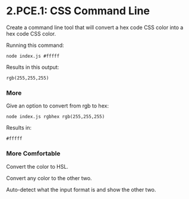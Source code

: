 # 2.PCE.1: CSS Command Line

Create a command line tool that will convert a hex code CSS color into a hex code CSS color.

Running this command:

```text
node index.js #fffff
```

Results in this output:

```text
rgb(255,255,255)
```

### More

Give an option to convert from rgb to hex:

```text
node index.js rgbhex rgb(255,255,255)
```

Results in:

```text
#fffff
```

### More Comfortable

Convert the color to HSL.

Convert any color to the other two.

Auto-detect what the input format is and show the other two.

